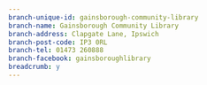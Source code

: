 ```yaml
---
branch-unique-id: gainsborough-community-library
branch-name: Gainsborough Community Library
branch-address: Clapgate Lane, Ipswich
branch-post-code: IP3 0RL
branch-tel: 01473 260888
branch-facebook: gainsboroughlibrary
breadcrumb: y
---
```

